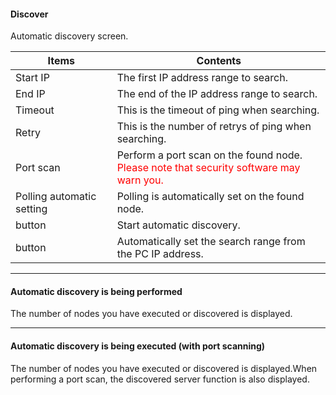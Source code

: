 #### Discover
<div class="text-xl">
Automatic discovery screen.
</div>


>>>

<div class="text-lg">

| Items | Contents |
| ---- | ---- |
| Start IP | The first IP address range to search.|
| End IP | The end of the IP address range to search.|
| Timeout | This is the timeout of ping when searching.|
| Retry | This is the number of retrys of ping when searching.|
| Port scan | Perform a port scan on the found node.<br><Span style = "color: red"> Please note that security software may warn you.</span> |
| Polling automatic setting | Polling is automatically set on the found node.|
| <Start> button | Start automatic discovery.|
| <Auto IP range> button | Automatically set the search range from the PC IP address.|

</div>

---
#### Automatic discovery is being performed

<div class="text-xl">
The number of nodes you have executed or discovered is displayed.
</div>


---
#### Automatic discovery is being executed (with port scanning)

<div class="text-xl">
The number of nodes you have executed or discovered is displayed.When performing a port scan, the discovered server function is also displayed.
</div>

